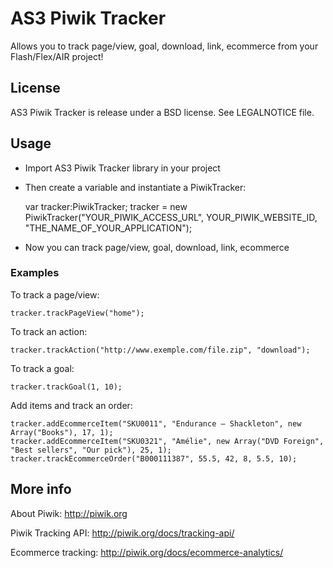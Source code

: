 AS3 Piwik Tracker 
=================

Allows you to track page/view, goal, download, link, ecommerce from your Flash/Flex/AIR project!


License
-------

AS3 Piwik Tracker is release under a BSD license.
See LEGALNOTICE file.


Usage
-----

- Import AS3 Piwik Tracker library in your project
- Then create a variable and instantiate a PiwikTracker:

	var tracker:PiwikTracker;
	tracker = new PiwikTracker("YOUR_PIWIK_ACCESS_URL", YOUR_PIWIK_WEBSITE_ID, "THE_NAME_OF_YOUR_APPLICATION");

- Now you can track page/view, goal, download, link, ecommerce


### Examples

To track a page/view:

	tracker.trackPageView("home");

To track an action:
	
	tracker.trackAction("http://www.exemple.com/file.zip", "download");
	
To track a goal:

	tracker.trackGoal(1, 10);
	
Add items and track an order:

	tracker.addEcommerceItem("SKU0011", "Endurance – Shackleton", new Array("Books"), 17, 1);
	tracker.addEcommerceItem("SKU0321", "Amélie", new Array("DVD Foreign", "Best sellers", "Our pick"), 25, 1);
	tracker.trackEcommerceOrder("B000111387", 55.5, 42, 8, 5.5, 10);


More info
---------

About Piwik: http://piwik.org

Piwik Tracking API: http://piwik.org/docs/tracking-api/

Ecommerce tracking: http://piwik.org/docs/ecommerce-analytics/
